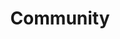---
layout: app
title: Community
permalink: apps/community/
lang: ru
page_id: apps-me


text-img: /assets/graphics/images/phone-5.webp

description: Управление аккаунтом, профили и пользовательские настройки
detail-description: Приложение IXOlist Community service — это сайт социальной сети, который люди используют для создания социальных сетей и социальных отношений с другими людьми, которые разделяют схожий личный или карьерный контент, интересы, деятельность, опыт или связи в реальной жизни.
breadcrumbs-title: Community
dappTestnetUrl: https://ixolist-userapp-me-demo.netlify.app/#/
---